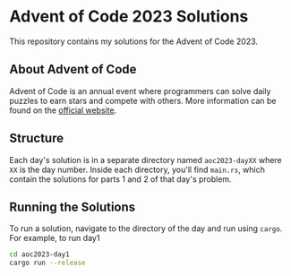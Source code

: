 # Advent of Code 2023 Solutions

This repository contains my solutions for the Advent of Code 2023.

## About Advent of Code

Advent of Code is an annual event where programmers can solve daily puzzles to earn stars and compete with others. More information can be found on the [official website](https://adventofcode.com/2023).

## Structure

Each day's solution is in a separate directory named `aoc2023-dayXX` where `XX` is the day number. Inside each directory, you'll find `main.rs`, which contain the solutions for parts 1 and 2 of that day's problem.

## Running the Solutions

To run a solution, navigate to the directory of the day and run using `cargo`. For example, to run day1

```bash
cd aoc2023-day1
cargo run --release
```
